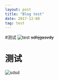 ```yaml
---
layout: post
title: "Blog test"
date: 2017-12-08
tag: test
---
```

#测试
![test](url_to_image "test")
~~sdhjgasvdy~~

# 测试
![sdsd](/images/posts/markdown/image1.png "sdsd")
